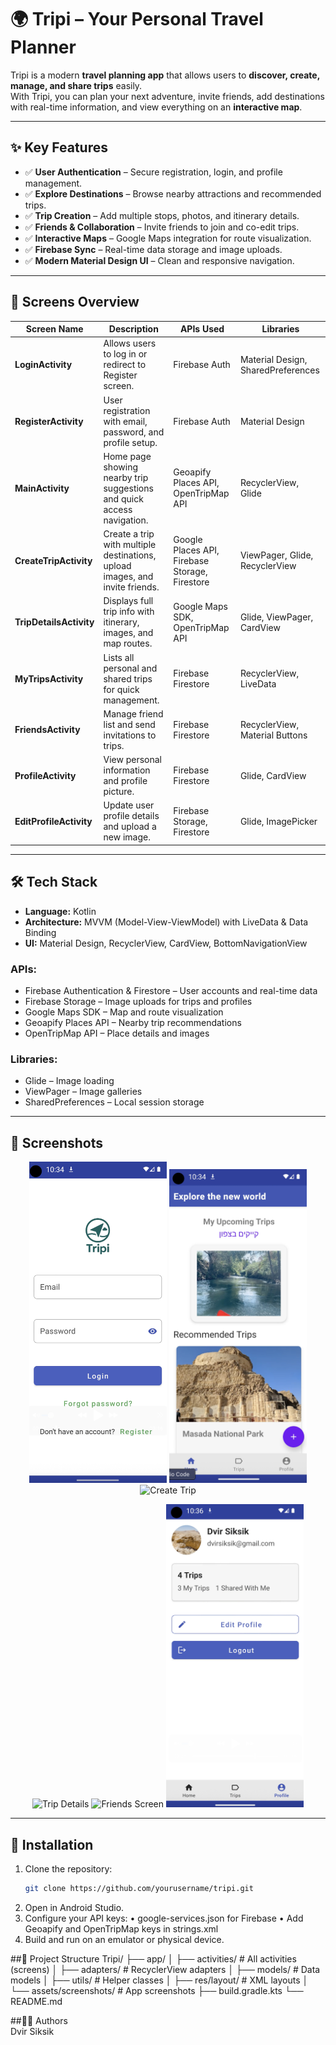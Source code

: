 # 🌍 Tripi – Your Personal Travel Planner

Tripi is a modern **travel planning app** that allows users to **discover, create, manage, and share trips** easily.  
With Tripi, you can plan your next adventure, invite friends, add destinations with real-time information, and view everything on an **interactive map**.

---

## ✨ Key Features

- ✅ **User Authentication** – Secure registration, login, and profile management.  
- ✅ **Explore Destinations** – Browse nearby attractions and recommended trips.  
- ✅ **Trip Creation** – Add multiple stops, photos, and itinerary details.  
- ✅ **Friends & Collaboration** – Invite friends to join and co-edit trips.  
- ✅ **Interactive Maps** – Google Maps integration for route visualization.  
- ✅ **Firebase Sync** – Real-time data storage and image uploads.  
- ✅ **Modern Material Design UI** – Clean and responsive navigation.  

---

## 📱 Screens Overview

| **Screen Name**       | **Description**                                                           | **APIs Used**                                     | **Libraries**                          |
|------------------------|--------------------------------------------------------------------------|--------------------------------------------------|----------------------------------------|
| **LoginActivity**      | Allows users to log in or redirect to Register screen.                  | Firebase Auth                                     | Material Design, SharedPreferences      |
| **RegisterActivity**   | User registration with email, password, and profile setup.              | Firebase Auth                                     | Material Design                         |
| **MainActivity**       | Home page showing nearby trip suggestions and quick access navigation.  | Geoapify Places API, OpenTripMap API              | RecyclerView, Glide                     |
| **CreateTripActivity** | Create a trip with multiple destinations, upload images, and invite friends. | Google Places API, Firebase Storage, Firestore    | ViewPager, Glide, RecyclerView          |
| **TripDetailsActivity**| Displays full trip info with itinerary, images, and map routes.         | Google Maps SDK, OpenTripMap API                  | Glide, ViewPager, CardView              |
| **MyTripsActivity**    | Lists all personal and shared trips for quick management.               | Firebase Firestore                                | RecyclerView, LiveData                   |
| **FriendsActivity**    | Manage friend list and send invitations to trips.                      | Firebase Firestore                                | RecyclerView, Material Buttons           |
| **ProfileActivity**    | View personal information and profile picture.                         | Firebase Firestore                                | Glide, CardView                          |
| **EditProfileActivity**| Update user profile details and upload a new image.                    | Firebase Storage, Firestore                       | Glide, ImagePicker                       |

---

## 🛠 Tech Stack

- **Language:** Kotlin  
- **Architecture:** MVVM (Model-View-ViewModel) with LiveData & Data Binding  
- **UI:** Material Design, RecyclerView, CardView, BottomNavigationView  

### APIs:
- Firebase Authentication & Firestore – User accounts and real-time data  
- Firebase Storage – Image uploads for trips and profiles  
- Google Maps SDK – Map and route visualization  
- Geoapify Places API – Nearby trip recommendations  
- OpenTripMap API – Place details and images  

### Libraries:
- Glide – Image loading  
- ViewPager – Image galleries  
- SharedPreferences – Local session storage  

---

## 📸 Screenshots

<p align="center">
  <img src="assets/screenshots/login.png" width="220" alt="Login Screen" />
  <img src="assets/screenshots/home.png" width="220" alt="Home Screen" />
  <img src="assets/screenshots/create_trip.png" width="220" alt="Create Trip" />
</p>

<p align="center">
  <img src="assets/screenshots/trip_details.png" width="220" alt="Trip Details" />
  <img src="assets/screenshots/friends.png" width="220" alt="Friends Screen" />
  <img src="assets/screenshots/profile.png" width="220" alt="Profile Screen" />
</p>

---

## 🚀 Installation

1. Clone the repository:
   ```bash
   git clone https://github.com/yourusername/tripi.git
2.	Open in Android Studio.
3.	Configure your API keys:
	•	google-services.json for Firebase
	•	Add Geoapify and OpenTripMap keys in strings.xml
4.	Build and run on an emulator or physical device.

##📌 Project Structure
Tripi/
 ├── app/
 │   ├── activities/         # All activities (screens)
 │   ├── adapters/           # RecyclerView adapters
 │   ├── models/             # Data models
 │   ├── utils/              # Helper classes
 │   ├── res/layout/         # XML layouts
 │   └── assets/screenshots/ # App screenshots
 ├── build.gradle.kts
 └── README.md

##👨‍💻 Authors	
	Dvir Siksik



 

 

